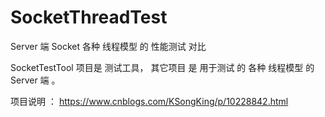 # SocketThreadTest
Server 端 Socket 各种 线程模型 的 性能测试 对比

SocketTestTool 项目是 测试工具， 其它项目 是 用于测试 的 各种 线程模型 的 Server 端 。

项目说明 ：   https://www.cnblogs.com/KSongKing/p/10228842.html

